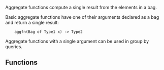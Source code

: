 Aggregate functions compute a single result from the elements in a
bag.

Basic aggregate functions have one of their arguments declared as a bag
and return a single result:

```
    aggfn(Bag of Type1 x) -> Type2
```

Aggregate functions with a single argument can be used in group by queries.

## Functions
